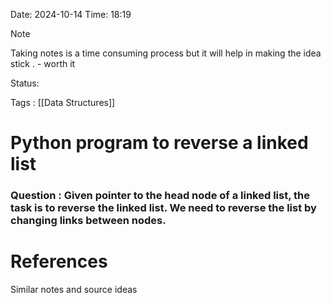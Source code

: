 Date: 2024-10-14     Time: 18:19

> [!NOTE]
> Taking notes is  a time consuming process but it will help in making the idea stick . - worth it 
> 
> 

Status:

Tags : [[Data Structures]]

# Python program to reverse a linked list

### Question : Given pointer to the head node of a linked list, the task is to reverse the linked list. We need to reverse the list by changing links between nodes.





# References
Similar notes and source ideas


